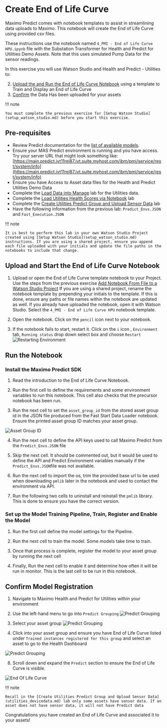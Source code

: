 # Create End of Life Curve

Maximo Predict comes with notebook templates to assist in streamlining data uploads to Maximo. This notebook will create the End of Life Curve using provided csv files.

These instructions use the notebook named `4_PMI - End of Life Curve HPU.ipynb` file with the Substation Transformer for Health and Predict for Utilities Demo Assets. Note that this uses simulated Pump Data for the sensor readings.

In this exercise you will use Watson Studio and Health and Predict - Utilities to:

2. [Upload the and Run the End of Life Curve Notebook](#EOL_notebook) using a template to Train and Display an End of Life Curve
3. [Confirm](#confirm_upload) the Data Has been uploaded for your assets

!!! note

    You must complete the previous exercise for [Setup Watson Studio](setup_watson_studio.md) before you start this exercise.

## Pre-requisites 

- Review Predict documentation for the [list of available models](https://www.ibm.com/docs/en/mhmpmh-and-p-u/8.5.0?topic=overviews-maximo-predict-850).
- Ensure your MAS Predict environment is running and you have access.  Try your server URL that might look something like: [https://main.predict.ivt11rel87.ivt.suite.myhost.com/ibm/pmi/service/rest/system/info](https://main.predict.ivt11rel87.ivt.suite.myhost.com/ibm/pmi/service/rest/system/info)
- Ensure you have Access to Asset data files for the Health and Predict Utilities Demo Data
- Complete the [Load Data into Manage](asset_data_loader.md) lab for the Utilities data.
- Complete the [Load Utilities Health Scores via Notebook](utilities_score_notebook.md) lab
- Complete the [Create Utilities Predict Group and Upload Sensor Data](utilities_devicedata.md) lab 
- Have the following information from the previous lab: `Predict_Envs.JSON` and `Fast_Execution.JSON`

!!! note

    It is best to perform this lab in your own Watson Studio Project created using [Setup Watson Studio](setup_watson_studio.md) instructions. If you are using a shared project, ensure you append each file uploaded with your initials and update the file paths in the notebooks to include that change.


## Upload and Start the End of Life Curve Notebook
<a name="EOL_notebook"></a>

1. Upload or open the End of Life Curve template notebook to your Project.  Use the steps from the previous exercise [Add Notebook From File to a Watson Studio Project](setup_watson_studio.md)  If you are using a shared project, rename the notebook template by prepending your initials to the template. If this is done, ensure any paths or file names within the notebook are updated as well. If you already have uploaded the notebook, open it with Watson Studio.
Select the `4_PMI - End of Life Curve HPU` notebook template. 

2. Open the notebook. Click on the `pencil` icon next to your notebook.

3. If the notebook fails to start, restart it.  Click on the `i` icon , `Environment` tab,  `Running status` drop down select box and choose `Restart`
![Restarting Environment](/img/apm_8.7/HPU_dataloader_3.png)

## Run the Notebook
<a name="run_notebooks"></a>


### Install the Maximo Predict SDK

1. Read the introduction to the End of Life Curve Notebook.

2. Run the first cell to define the requirements and some environment variables to run this notebook. This cell also checks that the precursor notebook has been run.

3. Run the next cell to set the `asset_group_id` from the stored asset group id in the JSON file produced from the Fast Start Data Loader notebook. Ensure the printed asset group ID matches your asset group.

![Asset Group ID](/img/apm_8.7/hpu_eol_1.png)

4. Run the next cell to define the API keys used to call Maximo Predict from the `Predict_Envs.JSON` file

5. Skip the next cell. It should be commented out, but it would be used to define the API and Predict Environment variables manually if the `Predict_Envs.JSON`file was not available.

6. Run the next cell to import the os, trim the provided base url to be used when downloading `pmlib` later in the notebook and used to contact the environment via API.

7. Run the following two cells to uninstall and reinstall the `pmlib` library. This is done to ensure you have the correct version.

### Set up the Model Training Pipeline, Train, Register and Enable the Model

1. Run the first cell define the model settings for the Pipeline.

2. Run the next cell to train the model. Some models take time to train.

3. Once that process is complete, register the model to your asset group by running the next cell

4. Finally, Run the next cell to enable it and determine how often it will be run in monitor. This is the last cell to be run in this notebook.

## Confirm Model Registration
<a name="confirm_upload"></a>

1. Navigate to Maximo Health and Predict for Utilities within your environment

2. Use the left-hand menu to go into `Predict Grouping`
   ![Predict Grouping](/img/apm_8.7/hpu_fs11.png) 

3. Select your asset group
![Predict Grouping](/img/apm_8.7/hpu_2fsl_8.png)

4. Click into your asset group and ensure you have End of Life Curve listed under `Trained instances registered for this group` and select an asset to go to the Health Dashboard

![Predict Grouping](/img/apm_8.7/hpu_eol_2.png)

8. Scroll down and expand the `Predict` section to ensure the End of Life Curve is visible.

![End Of Life Curve](/img/apm_8.7/hpu_eol_3.png)

!!! note

    Recall in the [Create Utilities Predict Group and Upload Sensor Data](utilities_devicedata.md) lab only some assets have sensor data. If an asset does not have sensor data, it will not have Predict data


Congratulations you have created an End of Life Curve and associated it to your assets!

